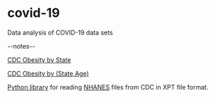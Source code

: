 # covid-19
Data analysis of COVID-19 data sets


--notes--

[CDC Obesity by State](https://www.cdc.gov/obesity/data/maps/2020/2020-overall.csv)


[CDC Obesity by (State,Age)](https://nccd.cdc.gov/dnpao_dtm/rdPage.aspx?rdReport=DNPAO_DTM.ExploreByTopic&islClass=OWS&islTopic=&go=GO)

[Python library](https://pypi.org/project/xport/) for reading [NHANES](https://wwwn.cdc.gov/Nchs/Nhanes/Search/DataPage.aspx?Component=Laboratory&Cycle=2015-2016) files from CDC in XPT file format.
